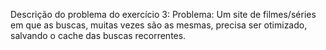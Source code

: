 Descrição do problema do exercício 3:
Problema: Um site de filmes/séries em que as buscas, muitas vezes são as mesmas, precisa ser otimizado, salvando o cache das buscas recorrentes.
